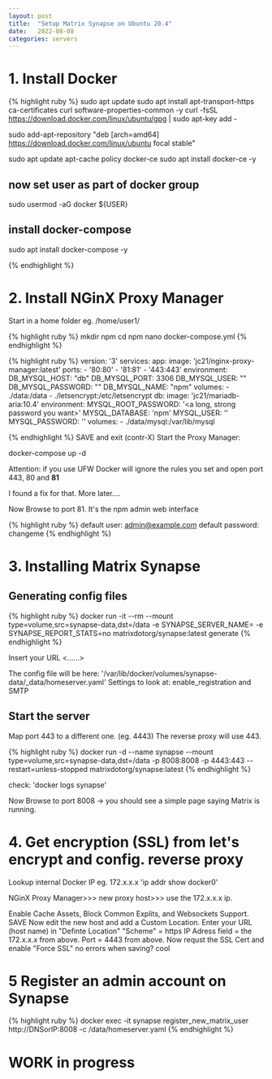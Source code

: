 ```yaml
---
layout: post
title:  "Setup Matrix Synapse on Ubuntu 20.4"
date:   2022-08-08
categories: servers
---
```


# 1. Install Docker

{% highlight ruby %}
sudo apt update
sudo apt install apt-transport-https ca-certificates curl software-properties-common -y
curl -fsSL https://download.docker.com/linux/ubuntu/gpg | sudo apt-key add -

sudo add-apt-repository "deb [arch=amd64] https://download.docker.com/linux/ubuntu focal stable"

sudo apt update
apt-cache policy docker-ce
sudo apt install docker-ce -y

## now set user as part of docker group
sudo usermod -aG docker ${USER}

## install docker-compose
sudo apt install docker-compose -y

{% endhighlight %}

# 2. Install NGinX Proxy Manager

Start in a home folder eg. /home/user1/ 

{% highlight ruby %}
mkdir npm
cd npm
nano docker-compose.yml
{% endhighlight %}

{% highlight ruby %}
version: '3'
services:
  app:
    image: 'jc21/nginx-proxy-manager:latest'
    ports:
      - '80:80'
      - '81:81'
      - '443:443'
    environment:
      DB_MYSQL_HOST: "db"
      DB_MYSQL_PORT: 3306
      DB_MYSQL_USER: "<a user name you want>"
      DB_MYSQL_PASSWORD: "<a password you want>"
      DB_MYSQL_NAME: "npm"
    volumes:
      - ./data:/data
      - ./letsencrypt:/etc/letsencrypt
  db:
    image: 'jc21/mariadb-aria:10.4'
    environment:
      MYSQL_ROOT_PASSWORD: '<a long, strong password you want>'
      MYSQL_DATABASE: 'npm'
      MYSQL_USER: '<the same username as above>'
      MYSQL_PASSWORD: '<the same password as in the section above>'
    volumes:
      - ./data/mysql:/var/lib/mysql

{% endhighlight %}
SAVE and exit (contr-X)
Start the Proxy Manager:

docker-compose  up -d

Attention: if you use UFW Docker will ignore the rules you set and open port 443, 80 and <b>81</b> 

I found a fix for that. More later....

Now Browse to port 81. It's the npm admin web interface

{% highlight ruby %}
default user: admin@example.com
default password: changeme
{% endhighlight %}

# 3. Installing Matrix Synapse 

## Generating config files

{% highlight ruby %}
docker run -it --rm --mount type=volume,src=synapse-data,dst=/data -e SYNAPSE_SERVER_NAME=<your-intended-url> -e SYNAPSE_REPORT_STATS=no matrixdotorg/synapse:latest generate
{% endhighlight %}

Insert your URL <......>

The config file will be here:
'/var/lib/docker/volumes/synapse-data/_data/homeserver.yaml'
Settings to look at: enable_registration and SMTP

## Start the server

Map port 443 to a different one. (eg. 4443) The reverse proxy will use 443. 

{% highlight ruby %}
docker run -d --name synapse --mount type=volume,src=synapse-data,dst=/data -p 8008:8008 -p 4443:443 --restart=unless-stopped matrixdotorg/synapse:latest
{% endhighlight %}

check:
'docker logs synapse'

Now Browse to port 8008 -> you should see a simple page saying Matrix is running.

# 4. Get encryption (SSL) from let's encrypt and config. reverse proxy

Lookup internal Docker IP eg. 172.x.x.x
'ip addr show docker0'

NGinX Proxy Manager>>> new proxy host>>> use the 172.x.x.x ip.

Enable Cache Assets, Block Common Explits, and Websockets Support. 
SAVE
Now edit the new host and add a Custom Location. 
Enter your URL (host name) in "Definte Location"
"Scheme" = https
IP Adress field = the 172.x.x.x from above.
Port = 4443 from above.
Now requst the SSL Cert and enable "Force SSL"
no errors when saving? cool

# 5 Register an admin account on Synapse

{% highlight ruby %}
docker exec -it synapse register_new_matrix_user http://DNSorIP:8008 -c /data/homeserver.yaml
{% endhighlight %}

# WORK in progress